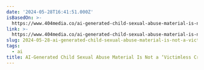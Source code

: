 ```yaml
---
date: '2024-05-28T16:41:51.000Z'
isBasedOn: >-
  https://www.404media.co/ai-generated-child-sexual-abuse-material-is-not-a-victimless-crime/
link: >-
  https://www.404media.co/ai-generated-child-sexual-abuse-material-is-not-a-victimless-crime/
slug: 2024-05-28-ai-generated-child-sexual-abuse-material-is-not-a-victimless-crime
tags:
  - ai
title: AI-Generated Child Sexual Abuse Material Is Not a ‘Victimless Crime’
---
```

 
